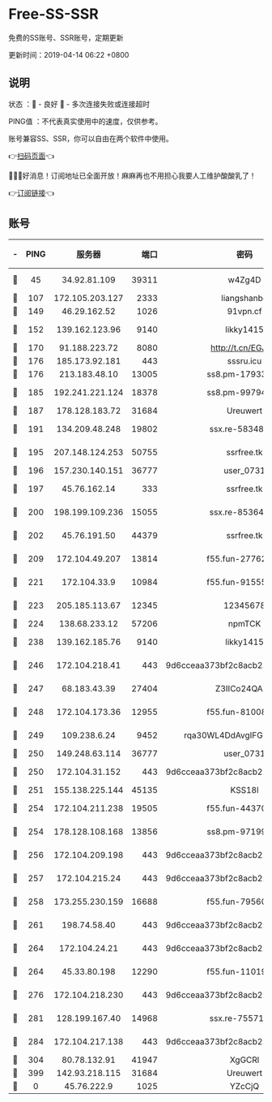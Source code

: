 # Free-SS-SSR

免费的SS账号、SSR账号，定期更新

更新时间：2019-04-14 06:22 +0800

## 说明

状态     ：🙂 - 良好 🙁 - 多次连接失败或连接超时

PING值   ：不代表真实使用中的速度，仅供参考。

账号兼容SS、SSR，你可以自由在两个软件中使用。

👉[扫码页面](https://liesauer.github.io/Free-SS-SSR/)👈

🎉🎉🎉好消息！订阅地址已全面开放！麻麻再也不用担心我要人工维护酸酸乳了！

👉[订阅链接](https://www.liesauer.net/yogurt/subscribe?ACCESS_TOKEN=DAYxR3mMaZAsaqUb)👈

## 账号

|-|PING|服务器|端口|密码|加密方式|区域|
|:----:|:----:|:-----:|-----:|:----:|:----:|:----:|
|🙂|45|34.92.81.109|39311|w4Zg4D|chacha20-ietf|US|
|🙂|107|172.105.203.127|2333|liangshanbo|chacha20|JP|
|🙂|149|46.29.162.52|1026|91vpn.cf|rc4-md5|RU|
|🙂|152|139.162.123.96|9140|likky1415|aes-256-cfb|JP|
|🙂|170|91.188.223.72|8080|http://t.cn/EGJIyrl|rc4-md5|RU|
|🙂|176|185.173.92.181|443|sssru.icu|rc4-md5|RU|
|🙂|176|213.183.48.10|13005|ss8.pm-17933646|rc4-md5|RU|
|🙂|185|192.241.221.124|18378|ss8.pm-99794211|aes-256-cfb|US|
|🙂|187|178.128.183.72|31684|Ureuwert|chacha20|US|
|🙂|191|134.209.48.248|19802|ssx.re-58348307|aes-256-cfb|US|
|🙂|195|207.148.124.253|50755|ssrfree.tk|aes-256-cfb|SG|
|🙂|196|157.230.140.151|36777|user_0731|chacha20|US|
|🙂|197|45.76.162.14|333|ssrfree.tk|aes-256-cfb|SG|
|🙂|200|198.199.109.236|15055|ssx.re-85364694|aes-256-cfb|US|
|🙂|202|45.76.191.50|44379|ssrfree.tk|aes-256-cfb|SG|
|🙂|209|172.104.49.207|13814|f55.fun-27762527|aes-256-cfb|SG|
|🙂|221|172.104.33.9|10984|f55.fun-91555287|aes-256-cfb|SG|
|🙂|223|205.185.113.67|12345|12345678|aes-256-cfb|US|
|🙂|224|138.68.233.12|57206|npmTCK|rc4-md5|US|
|🙂|238|139.162.185.76|9140|likky1415|aes-256-cfb|DE|
|🙂|246|172.104.218.41|443|9d6cceaa373bf2c8acb22e60b6a58be6|aes-256-cfb|US|
|🙂|247|68.183.43.39|27404|Z3IICo24QAHu|aes-256-cfb|GB|
|🙂|248|172.104.173.36|12955|f55.fun-81008774|aes-256-cfb|SG|
|🙂|249|109.238.6.24|9452|rqa30WL4DdAvgIFG6Fs3znzTa|aes-256-cfb|FR|
|🙂|250|149.248.63.114|36777|user_0731|chacha20|CA|
|🙂|250|172.104.31.152|443|9d6cceaa373bf2c8acb22e60b6a58be6|aes-256-cfb|US|
|🙂|251|155.138.225.144|45135|KSS18l|rc4-md5|US|
|🙂|254|172.104.211.238|19505|f55.fun-44370256|aes-256-cfb|US|
|🙂|254|178.128.108.168|13856|ss8.pm-97199813|aes-256-cfb|SG|
|🙂|256|172.104.209.198|443|9d6cceaa373bf2c8acb22e60b6a58be6|aes-256-cfb|US|
|🙂|257|172.104.215.24|443|9d6cceaa373bf2c8acb22e60b6a58be6|aes-256-cfb|US|
|🙂|258|173.255.230.159|16688|f55.fun-79560972|aes-256-cfb|US|
|🙂|261|198.74.58.40|443|9d6cceaa373bf2c8acb22e60b6a58be6|aes-256-cfb|US|
|🙂|264|172.104.24.21|443|9d6cceaa373bf2c8acb22e60b6a58be6|aes-256-cfb|US|
|🙂|264|45.33.80.198|12290|f55.fun-11019774|aes-256-cfb|US|
|🙂|276|172.104.218.230|443|9d6cceaa373bf2c8acb22e60b6a58be6|aes-256-cfb|US|
|🙂|281|128.199.167.40|14968|ssx.re-75571963|aes-256-cfb|SG|
|🙂|284|172.104.217.138|443|9d6cceaa373bf2c8acb22e60b6a58be6|aes-256-cfb|US|
|🙂|304|80.78.132.91|41947|XgGCRl|rc4-md5|DE|
|🙂|399|142.93.218.115|31684|Ureuwert|chacha20|IN|
|🙁|0|45.76.222.9|1025|YZcCjQ|rc4-md5|JP|
